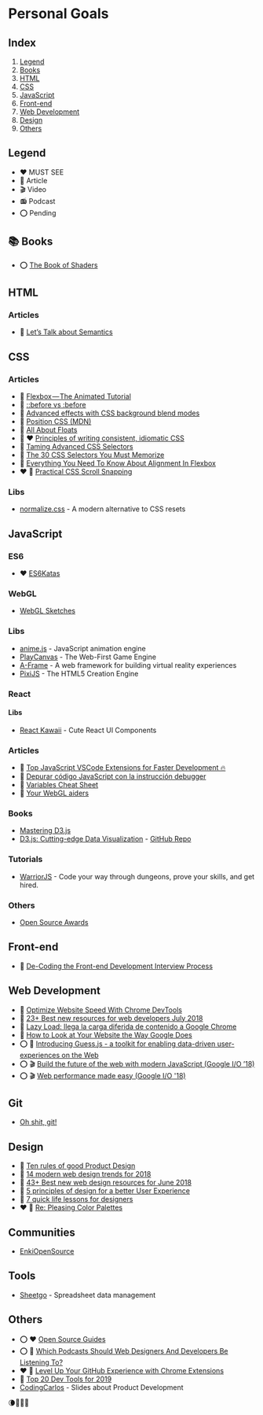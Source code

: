 # Personal Goals

## Index

1. [Legend](#legend)
2. [Books](#books-books)
3. [HTML](#html)
4. [CSS](#css)
5. [JavaScript](#javascript)
6. [Front-end](#front-end)
7. [Web Development](#web-development)
8. [Design](#design)
9. [Others](#others)

## Legend

- :heart: MUST SEE
- :newspaper: Article
- :clapper: Video
- :radio: Podcast
- :o: Pending

## :books: Books

- :o: [The Book of Shaders](https://thebookofshaders.com/)

## HTML

### Articles

- :newspaper: [Let’s Talk about Semantics](http://html5doctor.com/lets-talk-about-semantics/)

## CSS

### Articles

- :newspaper: [Flexbox — The Animated Tutorial](https://medium.com/@js_tut/flexbox-the-animated-tutorial-8075cbe4c1b2)
- :newspaper: [::before vs :before](https://css-tricks.com/to-double-color-or-not-do-double-colon/)
- :newspaper: [Advanced effects with CSS background blend modes](https://blog.logrocket.com/advanced-effects-with-css-background-blend-modes-4b750198522a)
- :newspaper: [Position CSS (MDN)](https://developer.mozilla.org/en-US/docs/Web/CSS/position)
- :newspaper: [All About Floats](https://css-tricks.com/all-about-floats/)
- :newspaper: :heart: [Principles of writing consistent, idiomatic CSS](https://github.com/necolas/idiomatic-css)
- :newspaper: [Taming Advanced CSS Selectors](https://www.smashingmagazine.com/2009/08/taming-advanced-css-selectors/)
- :newspaper: [The 30 CSS Selectors You Must Memorize](https://code.tutsplus.com/es/tutorials/the-30-css-selectors-you-must-memorize--net-16048)
- :newspaper: [Everything You Need To Know About Alignment In Flexbox](https://www.smashingmagazine.com/2018/08/flexbox-alignment/)
- :heart: :newspaper: [Practical CSS Scroll Snapping](https://css-tricks.com/practical-css-scroll-snapping/)

### Libs

- [normalize.css](https://github.com/necolas/normalize.css) - A modern alternative to CSS resets

## JavaScript

### ES6

- :heart: [ES6Katas](http://es6katas.org/)

### WebGL

- [WebGL Sketches](http://sketches.vlucendo.com/)

### Libs

- [anime.js](https://animejs.com/) - JavaScript animation engine
- [PlayCanvas](https://playcanvas.com/) - The Web-First Game Engine
- [A-Frame](https://aframe.io/) - A web framework for building virtual reality experiences
- [PixiJS](http://www.pixijs.com/) - The HTML5 Creation Engine

### React

#### Libs

- [React Kawaii](https://github.com/miukimiu/react-kawaii) - Cute React UI Components

### Articles

- :newspaper: [Top JavaScript VSCode Extensions for Faster Development 🔥](https://codeburst.io/top-javascript-vscode-extensions-for-faster-development-c687c39596f5)
- :newspaper: [Depurar código JavaScript con la instrucción debugger](https://picodotdev.github.io/blog-bitix/2018/05/depurar-codigo-javascript-con-la-instruccion-debugger/)
- :newspaper: [Variables Cheat Sheet](http://webcheatsheet.com/javascript/variables.php)
- :newspaper: [Your WebGL aiders](https://areknawo.com/your-webgl-aiders/)

### Books

- [Mastering D3.js](https://www.amazon.es/Mastering-D3-Js-Pablo-Navarro/dp/178328627X)
- [D3.js: Cutting-edge Data Visualization](https://learning.oreilly.com/library/view/d3js-cutting-edge-data/9781787281776/) - [GitHub Repo](https://github.com/PacktPublishing/D3js-Cutting-edge-Data-Visualization)

### Tutorials

- [WarriorJS](https://warriorjs.com/) - Code your way through dungeons, prove your skills, and get hired.

### Others

- [Open Source Awards](https://osawards.com/)

## Front-end

- :newspaper: [De-Coding the Front-end Development Interview Process](https://codeburst.io/de-coding-the-front-end-development-interview-process-9601bc4c71e5)

## Web Development

- :newspaper: [Optimize Website Speed With Chrome DevTools](https://developers.google.com/web/tools/chrome-devtools/speed/get-started)
- :newspaper: [23+ Best new resources for web developers July 2018](https://designrevision.com/web-dev-resources-july-2018/)
- :newspaper: [Lazy Load: llega la carga diferida de contenido a Google Chrome](https://www.redeszone.net/2018/08/14/lazy-load-carga-diferida-google-chrome/)
- :newspaper: [How to Look at Your Website the Way Google Does](https://neilpatel.com/blog/the-way-google-scans/)
- :o: :newspaper: [Introducing Guess.js - a toolkit for enabling data-driven user-experiences on the Web](https://blog.mgechev.com/2018/05/09/introducing-guess-js-data-driven-user-experiences-web/)
- :o: :clapper: [Build the future of the web with modern JavaScript (Google I/O ’18)](https://www.youtube.com/watch?v=mIWCLOftfRw)
- :o: :clapper: [Web performance made easy (Google I/O '18)](https://www.youtube.com/watch?v=Mv-l3-tJgGk)

## Git

- [Oh shit, git!](https://ohshitgit.com/)

## Design

- :newspaper: [Ten rules of good Product Design](https://uxdesign.cc/ten-rules-of-good-design-e3dcabc61bc)
- :newspaper: [14 modern web design trends for 2018](https://designrevision.com/14-modern-web-design-trends-2018/)
- :newspaper: [43+ Best new web design resources for June 2018](https://designrevision.com/web-design-resources-june-2018/)
- :newspaper: [5 principles of design for a better User Experience](https://uxdesign.cc/5-principles-of-design-for-a-better-user-experience-d3a789e8c944)
- :newspaper: [7 quick life lessons for designers](https://uxdesign.cc/7-quick-life-lessons-for-designers-df9b1e08463a)
- :heart: :newspaper: [Re: Pleasing Color Palettes](https://css-tricks.com/re-pleasing-color-palettes/)

## Communities

- [EnkiOpenSource](https://enki.com/community/)

## Tools

- [Sheetgo](https://www.sheetgo.com/) - Spreadsheet data management 

## Others

- :o: :heart: [Open Source Guides](https://opensource.guide/es/)
- :o: :newspaper: [Which Podcasts Should Web Designers And Developers Be Listening To?](https://www.smashingmagazine.com/2018/04/podcasts-web-designers-developers/)
- :heart: :newspaper: [Level Up Your GitHub Experience with Chrome Extensions](https://daveabrock.com/2018/11/25/level-up-github-experience-with-chrome-extensions/)
- :newspaper: [Top 20 Dev Tools for 2019](https://blog.axosoft.com/top-developer-tools-2019/)
- [CodingCarlos](https://codingcarlos.com/slides/) - Slides about Product Development


:waning_crescent_moon::deciduous_tree::rocket::fireworks:
